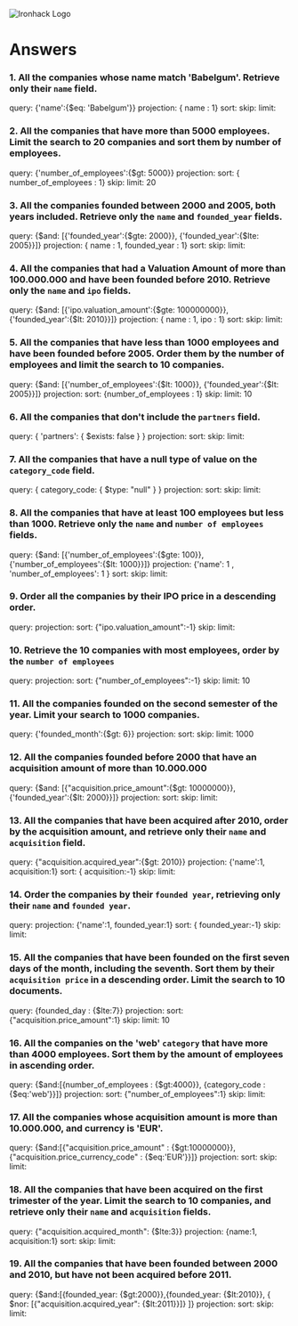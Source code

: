 ![Ironhack Logo](https://i.imgur.com/1QgrNNw.png)

# Answers

### 1. All the companies whose name match 'Babelgum'. Retrieve only their `name` field.

<!-- Your Code Goes Here -->
query: {'name':{$eq: 'Babelgum'}}
projection: { name : 1}
sort: 
skip: 
limit: 

### 2. All the companies that have more than 5000 employees. Limit the search to 20 companies and sort them by **number of employees**.

<!-- Your Code Goes Here -->
query: {'number_of_employees':{$gt: 5000}}
projection: 
sort: { number_of_employees : 1}
skip: 
limit: 20

### 3. All the companies founded between 2000 and 2005, both years included. Retrieve only the `name` and `founded_year` fields.

<!-- Your Code Goes Here -->
query: {$and: [{'founded_year':{$gte: 2000}}, {'founded_year':{$lte: 2005}}]}
projection: { name : 1, founded_year : 1}
sort: 
skip: 
limit: 

### 4. All the companies that had a Valuation Amount of more than 100.000.000 and have been founded before 2010. Retrieve only the `name` and `ipo` fields.

<!-- Your Code Goes Here -->
query: {$and: [{'ipo.valuation_amount':{$gte: 100000000}}, {'founded_year':{$lt: 2010}}]}
projection: { name : 1, ipo : 1}
sort: 
skip: 
limit: 

### 5. All the companies that have less than 1000 employees and have been founded before 2005. Order them by the number of employees and limit the search to 10 companies.

<!-- Your Code Goes Here -->
query: {$and: [{'number_of_employees':{$lt: 1000}}, {'founded_year':{$lt: 2005}}]}
projection: 
sort: {number_of_employees : 1}
skip: 
limit: 10

### 6. All the companies that don't include the `partners` field.

<!-- Your Code Goes Here -->
query:  { 'partners': { $exists: false } }
projection: 
sort: 
skip: 
limit: 


### 7. All the companies that have a null type of value on the `category_code` field.

<!-- Your Code Goes Here -->
query: { category_code: { $type: "null" } }
projection: 
sort: 
skip: 
limit: 


### 8. All the companies that have at least 100 employees but less than 1000. Retrieve only the `name` and `number of employees` fields.

<!-- Your Code Goes Here -->
query: {$and: [{'number_of_employees':{$gte: 100}}, {'number_of_employees':{$lt: 1000}}]}
projection: {'name': 1 , 'number_of_employees': 1 }
sort: 
skip: 
limit: 


### 9. Order all the companies by their IPO price in a descending order.

<!-- Your Code Goes Here -->
query: 
projection: 
sort: {"ipo.valuation_amount":-1}
skip: 
limit: 


### 10. Retrieve the 10 companies with most employees, order by the `number of employees`

<!-- Your Code Goes Here -->
query: 
projection: 
sort: {"number_of_employees":-1}
skip: 
limit: 10


### 11. All the companies founded on the second semester of the year. Limit your search to 1000 companies.

<!-- Your Code Goes Here -->
query: {'founded_month':{$gt: 6}}
projection: 
sort: 
skip: 
limit: 1000


### 12. All the companies founded before 2000 that have an acquisition amount of more than 10.000.000

<!-- Your Code Goes Here -->
query: {$and: [{"acquisition.price_amount":{$gt: 10000000}}, {'founded_year':{$lt: 2000}}]}
projection: 
sort: 
skip: 
limit: 


### 13. All the companies that have been acquired after 2010, order by the acquisition amount, and retrieve only their `name` and `acquisition` field.

<!-- Your Code Goes Here -->
query: {"acquisition.acquired_year":{$gt: 2010}}
projection: {'name':1, acquisition:1}
sort: { acquisition:-1}
skip: 
limit: 


### 14. Order the companies by their `founded year`, retrieving only their `name` and `founded year`.

<!-- Your Code Goes Here -->
query: 
projection: {'name':1, founded_year:1}
sort: { founded_year:-1}
skip: 
limit: 


### 15. All the companies that have been founded on the first seven days of the month, including the seventh. Sort them by their `acquisition price` in a descending order. Limit the search to 10 documents.

<!-- Your Code Goes Here -->
query: {founded_day : {$lte:7}}
projection: 
sort: {"acquisition.price_amount":1}
skip: 
limit: 10


### 16. All the companies on the 'web' `category` that have more than 4000 employees. Sort them by the amount of employees in ascending order.

<!-- Your Code Goes Here -->
query: {$and:[{number_of_employees : {$gt:4000}}, {category_code : {$eq:'web'}}]}
projection: 
sort: {"number_of_employees":1}
skip: 
limit: 


### 17. All the companies whose acquisition amount is more than 10.000.000, and currency is 'EUR'.

<!-- Your Code Goes Here -->
query: {$and:[{"acquisition.price_amount" : {$gt:10000000}}, {"acquisition.price_currency_code" : {$eq:'EUR'}}]}
projection: 
sort: 
skip: 
limit: 


### 18. All the companies that have been acquired on the first trimester of the year. Limit the search to 10 companies, and retrieve only their `name` and `acquisition` fields.

<!-- Your Code Goes Here -->
query: {"acquisition.acquired_month": {$lte:3}}
projection: {name:1, acquisition:1}
sort: 
skip: 
limit: 


### 19. All the companies that have been founded between 2000 and 2010, but have not been acquired before 2011.

<!-- Your Code Goes Here -->
query: {$and:[{founded_year: {$gt:2000}},{founded_year: {$lt:2010}}, { $nor: [{"acquisition.acquired_year": {$lt:2011}}]} ]}
projection: 
sort: 
skip: 
limit: 

